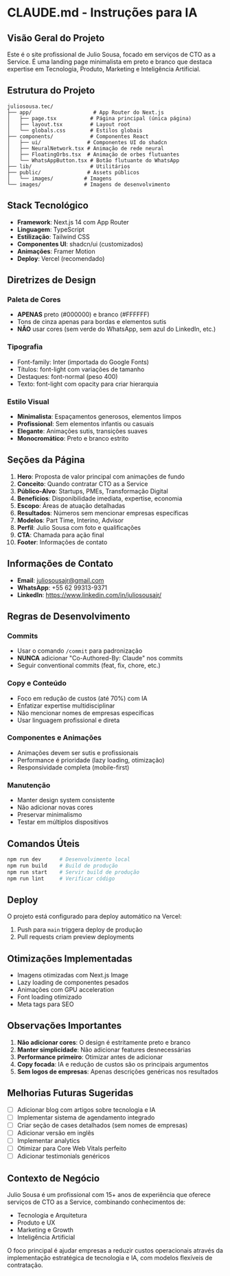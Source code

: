 # CLAUDE.md - Instruções para IA

## Visão Geral do Projeto

Este é o site profissional de Julio Sousa, focado em serviços de CTO as a Service. É uma landing page minimalista em preto e branco que destaca expertise em Tecnologia, Produto, Marketing e Inteligência Artificial.

## Estrutura do Projeto

```
juliosousa.tec/
├── app/                    # App Router do Next.js
│   ├── page.tsx           # Página principal (única página)
│   ├── layout.tsx         # Layout root
│   └── globals.css        # Estilos globais
├── components/            # Componentes React
│   ├── ui/               # Componentes UI do shadcn
│   ├── NeuralNetwork.tsx # Animação de rede neural
│   ├── FloatingOrbs.tsx  # Animação de orbes flutuantes
│   └── WhatsAppButton.tsx # Botão flutuante do WhatsApp
├── lib/                   # Utilitários
├── public/               # Assets públicos
│   └── images/          # Imagens
└── images/              # Imagens de desenvolvimento
```

## Stack Tecnológico

- **Framework**: Next.js 14 com App Router
- **Linguagem**: TypeScript
- **Estilização**: Tailwind CSS
- **Componentes UI**: shadcn/ui (customizados)
- **Animações**: Framer Motion
- **Deploy**: Vercel (recomendado)

## Diretrizes de Design

### Paleta de Cores
- **APENAS** preto (#000000) e branco (#FFFFFF)
- Tons de cinza apenas para bordas e elementos sutis
- **NÃO** usar cores (sem verde do WhatsApp, sem azul do LinkedIn, etc.)

### Tipografia
- Font-family: Inter (importada do Google Fonts)
- Títulos: font-light com variações de tamanho
- Destaques: font-normal (peso 400)
- Texto: font-light com opacity para criar hierarquia

### Estilo Visual
- **Minimalista**: Espaçamentos generosos, elementos limpos
- **Profissional**: Sem elementos infantis ou casuais
- **Elegante**: Animações sutis, transições suaves
- **Monocromático**: Preto e branco estrito

## Seções da Página

1. **Hero**: Proposta de valor principal com animações de fundo
2. **Conceito**: Quando contratar CTO as a Service
3. **Público-Alvo**: Startups, PMEs, Transformação Digital
4. **Benefícios**: Disponibilidade imediata, expertise, economia
5. **Escopo**: Áreas de atuação detalhadas
6. **Resultados**: Números sem mencionar empresas específicas
7. **Modelos**: Part Time, Interino, Advisor
8. **Perfil**: Julio Sousa com foto e qualificações
9. **CTA**: Chamada para ação final
10. **Footer**: Informações de contato

## Informações de Contato

- **Email**: juliosousajr@gmail.com
- **WhatsApp**: +55 62 99313-9371
- **LinkedIn**: https://www.linkedin.com/in/juliosousajr/

## Regras de Desenvolvimento

### Commits
- Usar o comando `/commit` para padronização
- **NUNCA** adicionar "Co-Authored-By: Claude" nos commits
- Seguir conventional commits (feat, fix, chore, etc.)

### Copy e Conteúdo
- Foco em redução de custos (até 70%) com IA
- Enfatizar expertise multidisciplinar
- Não mencionar nomes de empresas específicas
- Usar linguagem profissional e direta

### Componentes e Animações
- Animações devem ser sutis e profissionais
- Performance é prioridade (lazy loading, otimização)
- Responsividade completa (mobile-first)

### Manutenção
- Manter design system consistente
- Não adicionar novas cores
- Preservar minimalismo
- Testar em múltiplos dispositivos

## Comandos Úteis

```bash
npm run dev      # Desenvolvimento local
npm run build    # Build de produção
npm run start    # Servir build de produção
npm run lint     # Verificar código
```

## Deploy

O projeto está configurado para deploy automático na Vercel:
1. Push para `main` triggera deploy de produção
2. Pull requests criam preview deployments

## Otimizações Implementadas

- Imagens otimizadas com Next.js Image
- Lazy loading de componentes pesados
- Animações com GPU acceleration
- Font loading otimizado
- Meta tags para SEO

## Observações Importantes

1. **Não adicionar cores**: O design é estritamente preto e branco
2. **Manter simplicidade**: Não adicionar features desnecessárias
3. **Performance primeiro**: Otimizar antes de adicionar
4. **Copy focada**: IA e redução de custos são os principais argumentos
5. **Sem logos de empresas**: Apenas descrições genéricas nos resultados

## Melhorias Futuras Sugeridas

- [ ] Adicionar blog com artigos sobre tecnologia e IA
- [ ] Implementar sistema de agendamento integrado
- [ ] Criar seção de cases detalhados (sem nomes de empresas)
- [ ] Adicionar versão em inglês
- [ ] Implementar analytics
- [ ] Otimizar para Core Web Vitals perfeito
- [ ] Adicionar testimonials genéricos

## Contexto de Negócio

Julio Sousa é um profissional com 15+ anos de experiência que oferece serviços de CTO as a Service, combinando conhecimentos de:
- Tecnologia e Arquitetura
- Produto e UX
- Marketing e Growth
- Inteligência Artificial

O foco principal é ajudar empresas a reduzir custos operacionais através da implementação estratégica de tecnologia e IA, com modelos flexíveis de contratação.